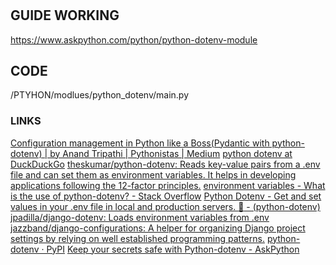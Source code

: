 
#

## GUIDE WORKING

https://www.askpython.com/python/python-dotenv-module

## CODE
/PTYHON/modlues/python_dotenv/main.py



### LINKS
[Configuration management in Python like a Boss(Pydantic with python-dotenv) | by Anand Tripathi | Pythonistas | Medium](https://medium.com/pythonistas/configuration-management-in-python-like-a-boss-pydantic-with-python-dotenv-b4832eb9d930) 
[python dotenv at DuckDuckGo](https://duckduckgo.com/?t=ffab&q=python+dotenv&ia=web) 
[theskumar/python-dotenv: Reads key-value pairs from a .env file and can set them as environment variables. It helps in developing applications following the 12-factor principles.](https://github.com/theskumar/python-dotenv) 
[environment variables - What is the use of python-dotenv? - Stack Overflow](https://stackoverflow.com/questions/41546883/what-is-the-use-of-python-dotenv) 
[Python Dotenv - Get and set values in your .env file in local and production servers. :tada: - (python-dotenv)](https://opensourcelibs.com/lib/python-dotenv) 
[jpadilla/django-dotenv: Loads environment variables from .env](https://github.com/jpadilla/django-dotenv) 
[jazzband/django-configurations: A helper for organizing Django project settings by relying on well established programming patterns.](https://github.com/jazzband/django-configurations) 
[python-dotenv · PyPI](https://pypi.org/project/python-dotenv/) 
[Keep your secrets safe with Python-dotenv - AskPython](https://www.askpython.com/python/python-dotenv-module) 
